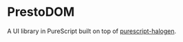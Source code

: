 # PrestoDOM

A UI library in PureScript built on top of [purescript-halogen](https://github.com/slamdata/purescript-halogen).



